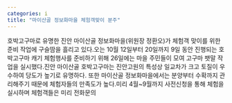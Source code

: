 ```yaml
---
categories: i
title: "마이산골 정보화마을 체험객맞이 분주"
---
```

호박고구마로 유명한 진안 마이산골 정보화마을(위원장 정환오)가 체험객 맞이를 위한 준비 작업에 구슬땀을 흘리고 있다.오는 10월 12일부터 20일까지 9일 동안 진행되는 호박고구마 캐기 체험행사를 준비하기 위해 26일에는 마을 주민들이 모여 고구마 팻말 작업을 실시했다.진안 마이산골 호박고구마는 진안고원의 특성상 일교차가 크고 토질이 우수하여 당도가 높기로 유명하다. 또한 마이산골 정보화마을에서는 분양부터 수확까지 관리해주기 때문에 체험자들의 만족도가 높다.미리 4월~9월까지 사전신청을 통해 체험을 실시하며 체험객들은 미리 전화문의